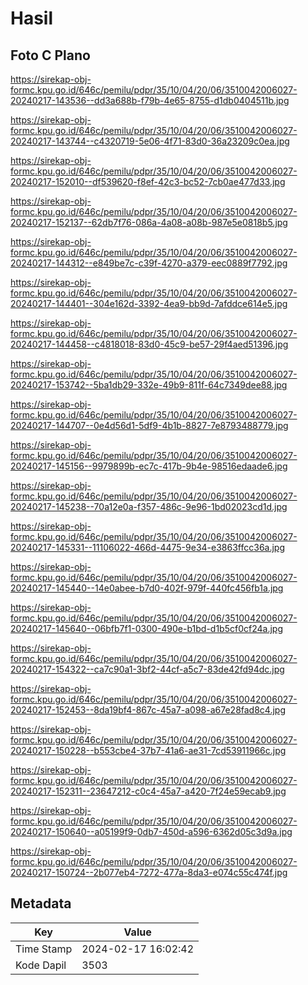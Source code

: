 # Hasil

## Foto C Plano

https://sirekap-obj-formc.kpu.go.id/646c/pemilu/pdpr/35/10/04/20/06/3510042006027-20240217-143536--dd3a688b-f79b-4e65-8755-d1db0404511b.jpg

https://sirekap-obj-formc.kpu.go.id/646c/pemilu/pdpr/35/10/04/20/06/3510042006027-20240217-143744--c4320719-5e06-4f71-83d0-36a23209c0ea.jpg

https://sirekap-obj-formc.kpu.go.id/646c/pemilu/pdpr/35/10/04/20/06/3510042006027-20240217-152010--df539620-f8ef-42c3-bc52-7cb0ae477d33.jpg

https://sirekap-obj-formc.kpu.go.id/646c/pemilu/pdpr/35/10/04/20/06/3510042006027-20240217-152137--62db7f76-086a-4a08-a08b-987e5e0818b5.jpg

https://sirekap-obj-formc.kpu.go.id/646c/pemilu/pdpr/35/10/04/20/06/3510042006027-20240217-144312--e849be7c-c39f-4270-a379-eec0889f7792.jpg

https://sirekap-obj-formc.kpu.go.id/646c/pemilu/pdpr/35/10/04/20/06/3510042006027-20240217-144401--304e162d-3392-4ea9-bb9d-7afddce614e5.jpg

https://sirekap-obj-formc.kpu.go.id/646c/pemilu/pdpr/35/10/04/20/06/3510042006027-20240217-144458--c4818018-83d0-45c9-be57-29f4aed51396.jpg

https://sirekap-obj-formc.kpu.go.id/646c/pemilu/pdpr/35/10/04/20/06/3510042006027-20240217-153742--5ba1db29-332e-49b9-811f-64c7349dee88.jpg

https://sirekap-obj-formc.kpu.go.id/646c/pemilu/pdpr/35/10/04/20/06/3510042006027-20240217-144707--0e4d56d1-5df9-4b1b-8827-7e8793488779.jpg

https://sirekap-obj-formc.kpu.go.id/646c/pemilu/pdpr/35/10/04/20/06/3510042006027-20240217-145156--9979899b-ec7c-417b-9b4e-98516edaade6.jpg

https://sirekap-obj-formc.kpu.go.id/646c/pemilu/pdpr/35/10/04/20/06/3510042006027-20240217-145238--70a12e0a-f357-486c-9e96-1bd02023cd1d.jpg

https://sirekap-obj-formc.kpu.go.id/646c/pemilu/pdpr/35/10/04/20/06/3510042006027-20240217-145331--11106022-466d-4475-9e34-e3863ffcc36a.jpg

https://sirekap-obj-formc.kpu.go.id/646c/pemilu/pdpr/35/10/04/20/06/3510042006027-20240217-145440--14e0abee-b7d0-402f-979f-440fc456fb1a.jpg

https://sirekap-obj-formc.kpu.go.id/646c/pemilu/pdpr/35/10/04/20/06/3510042006027-20240217-145640--06bfb7f1-0300-490e-b1bd-d1b5cf0cf24a.jpg

https://sirekap-obj-formc.kpu.go.id/646c/pemilu/pdpr/35/10/04/20/06/3510042006027-20240217-154322--ca7c90a1-3bf2-44cf-a5c7-83de42fd94dc.jpg

https://sirekap-obj-formc.kpu.go.id/646c/pemilu/pdpr/35/10/04/20/06/3510042006027-20240217-152453--8da19bf4-867c-45a7-a098-a67e28fad8c4.jpg

https://sirekap-obj-formc.kpu.go.id/646c/pemilu/pdpr/35/10/04/20/06/3510042006027-20240217-150228--b553cbe4-37b7-41a6-ae31-7cd53911966c.jpg

https://sirekap-obj-formc.kpu.go.id/646c/pemilu/pdpr/35/10/04/20/06/3510042006027-20240217-152311--23647212-c0c4-45a7-a420-7f24e59ecab9.jpg

https://sirekap-obj-formc.kpu.go.id/646c/pemilu/pdpr/35/10/04/20/06/3510042006027-20240217-150640--a05199f9-0db7-450d-a596-6362d05c3d9a.jpg

https://sirekap-obj-formc.kpu.go.id/646c/pemilu/pdpr/35/10/04/20/06/3510042006027-20240217-150724--2b077eb4-7272-477a-8da3-e074c55c474f.jpg


## Metadata

| Key        | Value               |
| ---------- | ------------------- |
| Time Stamp | 2024-02-17 16:02:42 |
| Kode Dapil | 3503                |



